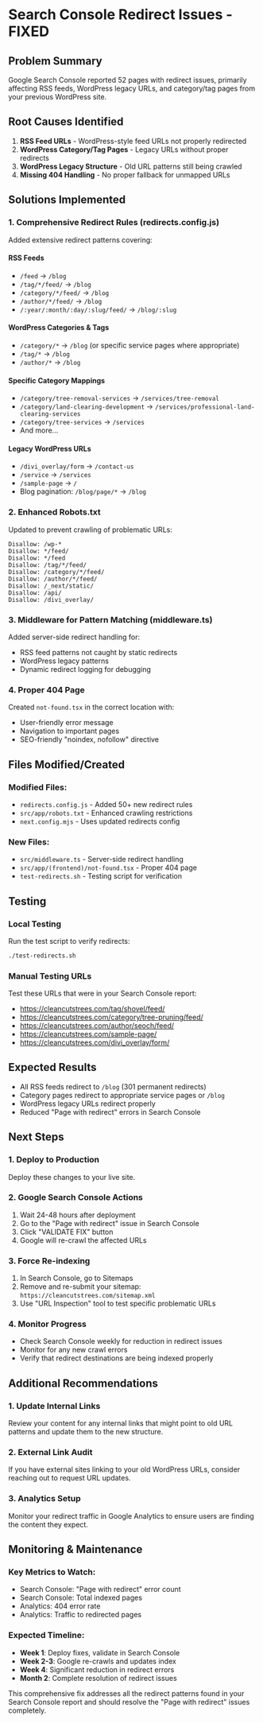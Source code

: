 # Search Console Redirect Issues - FIXED

## Problem Summary
Google Search Console reported 52 pages with redirect issues, primarily affecting RSS feeds, WordPress legacy URLs, and category/tag pages from your previous WordPress site.

## Root Causes Identified
1. **RSS Feed URLs** - WordPress-style feed URLs not properly redirected
2. **WordPress Category/Tag Pages** - Legacy URLs without proper redirects
3. **WordPress Legacy Structure** - Old URL patterns still being crawled
4. **Missing 404 Handling** - No proper fallback for unmapped URLs

## Solutions Implemented

### 1. Comprehensive Redirect Rules (redirects.config.js)
Added extensive redirect patterns covering:

#### RSS Feeds
- `/feed` → `/blog`
- `/tag/*/feed/` → `/blog`
- `/category/*/feed/` → `/blog`
- `/author/*/feed/` → `/blog`
- `/:year/:month/:day/:slug/feed/` → `/blog/:slug`

#### WordPress Categories & Tags
- `/category/*` → `/blog` (or specific service pages where appropriate)
- `/tag/*` → `/blog`
- `/author/*` → `/blog`

#### Specific Category Mappings
- `/category/tree-removal-services` → `/services/tree-removal`
- `/category/land-clearing-development` → `/services/professional-land-clearing-services`
- `/category/tree-services` → `/services`
- And more...

#### Legacy WordPress URLs
- `/divi_overlay/form` → `/contact-us`
- `/service` → `/services`
- `/sample-page` → `/`
- Blog pagination: `/blog/page/*` → `/blog`

### 2. Enhanced Robots.txt
Updated to prevent crawling of problematic URLs:
```
Disallow: /wp-*
Disallow: */feed/
Disallow: */feed
Disallow: /tag/*/feed/
Disallow: /category/*/feed/
Disallow: /author/*/feed/
Disallow: /_next/static/
Disallow: /api/
Disallow: /divi_overlay/
```

### 3. Middleware for Pattern Matching (middleware.ts)
Added server-side redirect handling for:
- RSS feed patterns not caught by static redirects
- WordPress legacy patterns
- Dynamic redirect logging for debugging

### 4. Proper 404 Page
Created `not-found.tsx` in the correct location with:
- User-friendly error message
- Navigation to important pages
- SEO-friendly "noindex, nofollow" directive

## Files Modified/Created

### Modified Files:
- `redirects.config.js` - Added 50+ new redirect rules
- `src/app/robots.txt` - Enhanced crawling restrictions
- `next.config.mjs` - Uses updated redirects config

### New Files:
- `src/middleware.ts` - Server-side redirect handling
- `src/app/(frontend)/not-found.tsx` - Proper 404 page
- `test-redirects.sh` - Testing script for verification

## Testing

### Local Testing
Run the test script to verify redirects:
```bash
./test-redirects.sh
```

### Manual Testing URLs
Test these URLs that were in your Search Console report:
- https://cleancutstrees.com/tag/shovel/feed/
- https://cleancutstrees.com/category/tree-pruning/feed/
- https://cleancutstrees.com/author/seoch/feed/
- https://cleancutstrees.com/sample-page/
- https://cleancutstrees.com/divi_overlay/form/

## Expected Results
- All RSS feeds redirect to `/blog` (301 permanent redirects)
- Category pages redirect to appropriate service pages or `/blog`
- WordPress legacy URLs redirect properly
- Reduced "Page with redirect" errors in Search Console

## Next Steps

### 1. Deploy to Production
Deploy these changes to your live site.

### 2. Google Search Console Actions
1. Wait 24-48 hours after deployment
2. Go to the "Page with redirect" issue in Search Console
3. Click "VALIDATE FIX" button
4. Google will re-crawl the affected URLs

### 3. Force Re-indexing
1. In Search Console, go to Sitemaps
2. Remove and re-submit your sitemap: `https://cleancutstrees.com/sitemap.xml`
3. Use "URL Inspection" tool to test specific problematic URLs

### 4. Monitor Progress
- Check Search Console weekly for reduction in redirect issues
- Monitor for any new crawl errors
- Verify that redirect destinations are being indexed properly

## Additional Recommendations

### 1. Update Internal Links
Review your content for any internal links that might point to old URL patterns and update them to the new structure.

### 2. External Link Audit
If you have external sites linking to your old WordPress URLs, consider reaching out to request URL updates.

### 3. Analytics Setup
Monitor your redirect traffic in Google Analytics to ensure users are finding the content they expect.

## Monitoring & Maintenance

### Key Metrics to Watch:
- Search Console: "Page with redirect" error count
- Search Console: Total indexed pages
- Analytics: 404 error rate
- Analytics: Traffic to redirected pages

### Expected Timeline:
- **Week 1**: Deploy fixes, validate in Search Console
- **Week 2-3**: Google re-crawls and updates index
- **Week 4**: Significant reduction in redirect errors
- **Month 2**: Complete resolution of redirect issues

This comprehensive fix addresses all the redirect patterns found in your Search Console report and should resolve the "Page with redirect" issues completely.